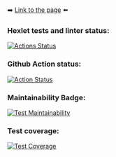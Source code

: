 :arrow_right: [Link to the page](https://andomiele-project-11.vercel.app/) :arrow_left:

### Hexlet tests and linter status:
[![Actions Status](https://github.com/andomiele/frontend-project-11/actions/workflows/hexlet-check.yml/badge.svg)](https://github.com/andomiele/frontend-project-11/actions)

### Github Action status:
[![Action Status](https://github.com/andomiele/frontend-project-11/actions/workflows/nodejs.yml/badge.svg)](https://github.com/andomiele/frontend-project-11/actions)

### Maintainability Badge:
[![Test Maintainability](https://api.codeclimate.com/v1/badges/5d63e412e4dc50bb8331/maintainability)](https://codeclimate.com/github/andomiele/frontend-project-11/maintainability)

### Test coverage: 
[![Test Coverage](https://api.codeclimate.com/v1/badges/5d63e412e4dc50bb8331/test_coverage)](https://codeclimate.com/github/andomiele/frontend-project-11/test_coverage)
